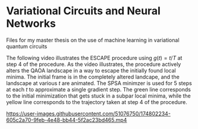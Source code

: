 # Variational Circuits and Neural Networks
 Files for my master thesis on the use of machine learning in variational quantum circuits

The following video illustrates the ESCAPE procedure using $g(t) = t/T$ at step 4 of the procedure. As the video illustrates, the procedure actively alters the QAOA landscape in a way to escape the initially found local minima. The initial frame is in the completely altered landcape, and the landscape at various $t$ are animated. The SPSA minimzer is used for 5 steps at each $t$ to approximate a single gradient step. The green line corresponds to the initial minimization that gets stuck in a subpar local minima, while the yellow line corresponds to the trajectory taken at step 4 of the procedure.

https://user-images.githubusercontent.com/51076750/174802234-605c2a70-9feb-4e48-bb44-5f2ac23bd465.mp4


